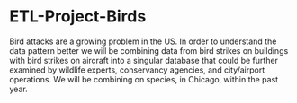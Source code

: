 # ETL-Project-Birds
Bird attacks are a growing problem in the US. In order to understand the data pattern better we will be combining data from bird strikes on buildings with bird strikes on aircraft into a singular database that could be further examined by wildlife experts, conservancy agencies, and city/airport operations. We will be combining on species, in Chicago, within the past year.
